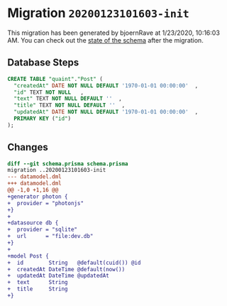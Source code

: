 # Migration `20200123101603-init`

This migration has been generated by bjoernRave at 1/23/2020, 10:16:03 AM.
You can check out the [state of the schema](./schema.prisma) after the migration.

## Database Steps

```sql
CREATE TABLE "quaint"."Post" (
  "createdAt" DATE NOT NULL DEFAULT '1970-01-01 00:00:00'  ,
  "id" TEXT NOT NULL   ,
  "text" TEXT NOT NULL DEFAULT ''  ,
  "title" TEXT NOT NULL DEFAULT ''  ,
  "updatedAt" DATE NOT NULL DEFAULT '1970-01-01 00:00:00'  ,
  PRIMARY KEY ("id")
);
```

## Changes

```diff
diff --git schema.prisma schema.prisma
migration ..20200123101603-init
--- datamodel.dml
+++ datamodel.dml
@@ -1,0 +1,16 @@
+generator photon {
+  provider = "photonjs"
+}
+
+datasource db {
+  provider = "sqlite"
+  url      = "file:dev.db"
+}
+
+model Post {
+  id        String   @default(cuid()) @id
+  createdAt DateTime @default(now())
+  updatedAt DateTime @updatedAt
+  text      String
+  title     String
+}
```


